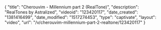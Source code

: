{
    "title": "Cherouvim - Millennium part 2 (RealTone)",
    "description": "RealTones by Astralized",
    "videoid": "123420117",
    "date_created": "1381416499",
    "date_modified": "1517274453",
    "type": "captivate",
    "layout": "video",
    "url": "\/v\/cherouvim-millennium-part-2-realtone\/123420117"
}